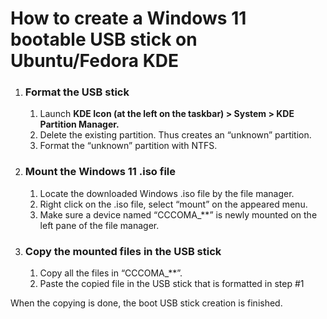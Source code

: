 # **How to create a Windows 11 bootable USB stick on Ubuntu/Fedora KDE**

1. ### **Format the USB stick**

   1. Launch **KDE Icon (at the left on the taskbar) \> System \> KDE Partition Manager.**  
   2. Delete the existing partition. Thus creates an “unknown” partition.  
   3. Format the “unknown” partition with NTFS.

2. ### **Mount the Windows 11 .iso file**

   1. Locate the downloaded Windows .iso file by the file manager.  
   2. Right click on the .iso file, select “mount” on the appeared menu.  
   3. Make sure a device named “CCCOMA\_\*\*” is newly mounted on the left pane of the file manager.

3. ### **Copy the mounted files in the USB stick**

   1. Copy all the files in “CCCOMA\_\*\*”.  
   2. Paste the copied file in the USB stick that is formatted in step \#1

When the copying is done, the boot USB stick creation is finished.
